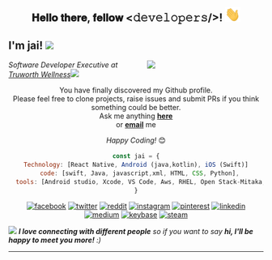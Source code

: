 <div align="center">
<h2> 𝐇𝐞𝐥𝐥𝐨 𝐭𝐡𝐞𝐫𝐞, 𝐟𝐞𝐥𝐥𝐨𝐰 <𝚍𝚎𝚟𝚎𝚕𝚘𝚙𝚎𝚛𝚜/>! <img src="https://github.com/ABSphreak/ABSphreak/blob/master/gifs/Hi.gif" width="30px"></h2>
</div>

<h2>  I'm jai! <img src="https://media.giphy.com/media/mGcNjsfWAjY5AEZNw6/giphy.gif" width="50"></h2>
<img align='right' src="https://media.giphy.com/media/ieyl9zmCjO4b4t6qoY/giphy.gif" width="230">
<p><em>Software Developer Executive at <a href="https://www.truworthwellness.com/">Truworth Wellness</a><img src="https://media.giphy.com/media/fYSnHlufseco8Fh93Z/giphy.gif" width="30">
</em></p>



<div align="center">

You have finally discovered my Github profile. <br>
Please feel free to clone projects, raise issues and submit PRs if you think something could be better. <br>
Ask me anything <a href="https://github.com/iamjpsharma/iamjpsharma/issues/new"><b>here</b></a><br>
or <a href="mailto:sjaiprakash457@gmail.com"><b>email</b></a> me

<i>Happy Coding!</i> 😊


```javascript
const jai = {
  Technology: [React Native, Android (java,kotlin), iOS (Swift)]  
  code: [swift, Java, javascript,xml, HTML, CSS, Python],
  tools: [Android studio, Xcode, VS Code, Aws, RHEL, Open Stack-Mitaka, Ansible, Docker],
}
```





</div>


<p align="center">
  <a href="https://www.facebook.com/iamjpsharma"><img src="https://img.icons8.com/color/96/000000/facebook.png" alt="facebook"/></a>
  <a href="https://twitter.com/iamjpsharma"><img src="https://img.icons8.com/color/96/000000/twitter-squared.png" alt="twitter"/></a>
  <a href="https://www.reddit.com/user/iamjpsharma"><img src="https://img.icons8.com/color/96/000000/reddit.png" alt="reddit"/></a>
  <a href="https://www.instagram.com/iamjpsharma"><img src="https://img.icons8.com/color/96/000000/instagram-new.png" alt="instagram"/></a>
  <a href="https://fr.pinterest.com/iamjpsharma"><img src="https://img.icons8.com/color/96/000000/pinterest--v1.png" alt="pinterest"/></a>
  <a href="https://www.linkedin.com/in/iamjpsharma"><img src="https://img.icons8.com/color/96/000000/linkedin.png" alt="linkedin"/></a>
  <a href="https://medium.com/@iamjpsharma"><img src="https://img.icons8.com/color/96/000000/medium-logo.png" alt="medium"/></a>
  <a href="https://keybase.io/iamjpsharma"><img src="https://img.icons8.com/windows/96/000000/keybase2.png" alt="keybase"/></a>
  <a href="https://steamcommunity.com/id/iamjpsharma"><img src="https://img.icons8.com/fluent/96/000000/steam.png" alt="steam"/></a>

<img src="https://media.giphy.com/media/LnQjpWaON8nhr21vNW/giphy.gif" width="60"> <em><b>I love connecting with different people</b> so if you want to say <b>hi, I'll be happy to meet you more!</b> :)</em>

---


<!--
**iamjpsharma/iamjpsharma** is a ✨ _special_ ✨ repository because its `README.md` (this file) appears on your GitHub profile.

Here are some ideas to get you started:

- 🔭 I’m currently working on ...
- 🌱 I’m currently learning ...
- 👯 I’m looking to collaborate on ...
- 🤔 I’m looking for help with ...
- 💬 Ask me about ...
- 📫 How to reach me: ...
- 😄 Pronouns: ...
- ⚡ Fun fact: ...
-->
